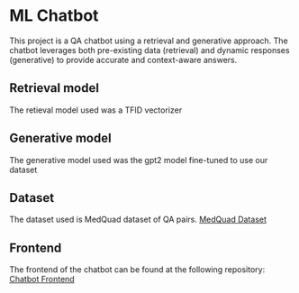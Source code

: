 # ML Chatbot

This project is a QA chatbot using a retrieval and generative approach. The chatbot leverages both pre-existing data (retrieval) and dynamic responses (generative) to provide accurate and context-aware answers.

## Retrieval model
The retieval model used was a TFID vectorizer

## Generative model
The generative model used was the gpt2 model fine-tuned to use our dataset

## Dataset
The dataset used is MedQuad dataset of QA pairs.
[MedQuad Dataset](https://github.com/abachaa/MedQuAD)

## Frontend

The frontend of the chatbot can be found at the following repository:
[Chatbot Frontend](https://github.com/Eric-MK/chatbot_frontend)
